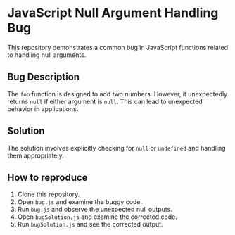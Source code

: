 # JavaScript Null Argument Handling Bug

This repository demonstrates a common bug in JavaScript functions related to handling null arguments.

## Bug Description

The `foo` function is designed to add two numbers. However, it unexpectedly returns `null` if either argument is `null`. This can lead to unexpected behavior in applications.

## Solution

The solution involves explicitly checking for `null` or `undefined` and handling them appropriately.

## How to reproduce

1. Clone this repository.
2. Open `bug.js` and examine the buggy code.
3. Run `bug.js` and observe the unexpected null outputs.
4. Open `bugSolution.js` and examine the corrected code.
5. Run `bugSolution.js` and see the corrected output.